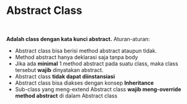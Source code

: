 # Abstract Class


<br>

**Adalah class dengan kata kunci abstract.** Aturan-aturan:
- Abstract class bisa berisi method abstract ataupun tidak.
- Method abstract hanya deklarasi saja tanpa body
- Jika ada **minimal** 1 method abstract pada suatu class, maka class tersebut **wajib** dinyatakan abstract.
- Abstract class **tidak dapat diinstansiasi**
- Abstract class bisa diakses dengan konsep **Inheritance**
- Sub-class yang meng-extend Abstract class **wajib meng-override method abstract** di dalam Abstract class
